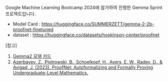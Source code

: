 Google Machine Learning Bootcamp 2024에 참가하여 진행한 Gemma Sprint 프로젝트입니다.
 - Model Card : https://huggingface.co/SUMMERZETT/gemma-2-2b-proofnet-finetuned
 - dataset : https://huggingface.co/datasets/hoskinson-center/proofnet
   
[참고]
  1. [Gemma2 모델 카드](https://ai.google.dev/gemma/docs/model_card_2?hl=ko)
  2. [Azerbayev, Z., Piotrowski, B., Schoelkopf, H., Ayers, E. W., Radev, D., & Avigad, J. (2023). ProofNet: Autoformalizing and Formally Proving Undergraduate-Level Mathematics.](https://arxiv.org/pdf/2302.12433)
